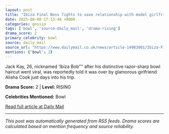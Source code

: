 ```yaml
---
layout: post
title: "Ibiza Final Boss fights to save relationship with model girlfriend who dumped him when footage of him raving 'with the lads"" on party isle went viral""
date: 2025-08-08 17:13:48 +0000
categories: gossip
tags: ['bowl', 'source-daily_mail', 'drama-rising']
drama_score: 2
primary_celebrity: bowl
source: daily_mail
source_url: "https://www.dailymail.co.uk/news/article-14983801/Ibiza-Final-Boss-fights-save-relationship-model-girlfriend-dumped-footage-raving-lads-party-isle-went-viral.html?ns_mchannel=rss&ito=1490&ns_campaign=1490""
mentions: {'bowl': 2}
---
```


Jack Kay, 26, nicknamed 'Ibiza Bob"" after his distinctive razor-sharp bowl haircut went viral, was reportedly told it was over by glamorous girlfriend Alisha Cook just days into his trip.

**Drama Score:** 2 | **Level:** RISING

**Celebrities Mentioned:** Bowl

[Read full article at Daily Mail](https://www.dailymail.co.uk/news/article-14983801/Ibiza-Final-Boss-fights-save-relationship-model-girlfriend-dumped-footage-raving-lads-party-isle-went-viral.html?ns_mchannel=rss&ito=1490&ns_campaign=1490)

---
*This post was automatically generated from RSS feeds. Drama scores are calculated based on mention frequency and source reliability.*
